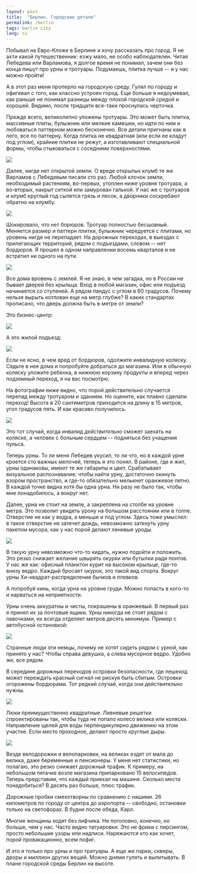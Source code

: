 ```yaml
---
layout: post
title:  "Берлин. Городские детали"
permalink: /berlin
tags: berlin city
lang: ru
---
```


Побывал на Евро-Кложе в Берлине и хочу рассказать про город. Я не ахти какой
путешественник: езжу мало, не особо наблюдателен. Читая Лебедева или Варламова,
я долгое время не понимал, зачем они без конца пишут про урны и
тротуары. Подумаешь, плитка лучше -- и у нас можно пройти!

А в этот раз меня проперло на городскую среду. Гулял по городу и офигевал с
того, как классно устроен город. Еще больше я недоумевал, как раньше не понимал
разницы между плохой городской средой и хорошей. Видимо, после тридцати все-таки
проснулась черточка.

Прежде всего, великолепно уложены тротуары. Это может быть плитка, массивные
плиты, булыжник или мелкие камешки, но идти по ним и любоваться паттерном можно
бесконечно. Все детали пригнаны как в лего, все по паттерну. Когда плитка не
квадратная (или если ее кладут под углом), крайние плитки не режут, а
изготавливают специальной формы, чтобы стыковаться с соседними поверхностями.

![](/assets/static/berlin/IMG_3292_2.JPG)

Далее, нигде нет открытой земли. О вреде открытых клумб те же Варламов с
Лебедевым писали сто раз. Любой клочок земли, необходимый растениям, во-первых,
утоплен ниже уровня тротуара, а во-вторых, накрыт сеткой или замурован
галькой. У нас же с тротуаров и клумб круглый год сыпется грязь и песок, а
дворники соскребают обратно на клумбу.

![](/assets/static/berlin/IMG_3320.JPG)

Шокировало, что нет борюров. Тротуар полностью бесшовный. Меняется размер и
паттерн плитки, булыжник чередуется с плитами, но уровень нигде не
перепадает. На дорожных переходах, в выездах с прилегающих территорий, рядом с
подъездами, словом -- нет бордюров. Я прошел в одном направлении восемь
кварталов и не встретил ни одного на пути.

![](/assets/static/berlin/IMG_3283_2.JPG)

Все дома вровень с землей. Я не знаю, в чем загадка, но в России не бывает
дверей без крыльца. Вход в любой магазин, офис или подъезд начинается со
ступеней. А рядом пандус с углом в 60 градусов. Почему нельзя вырыть котлован
еще на метр глубже? В каких стандартах прописано, что дверь должна быть в метре
от земли?

Это бизнес-центр:

![](/assets/static/berlin/IMG_3317.JPG)

А это жилой подъезд:

![](/assets/static/berlin/IMG_3306.JPG)

Если не ясно, в чем вред от бордюров, одолжите инвалидную коляску. Сядьте в нее
дома и попробуйте добраться до магазина. Или в обычную коляску уложите ребенка,
в нижнюю корзину продукты и вперед через подземный переход, я на вас посмотрю.

На фотографии ниже видно, что порой действительно случается перепад между
тротуаром и зданием. Но оцените, как плавно сделали переход! Высота в 20
сантиметров приходится на длину в 15 метров, угол градусов пять. И как красиво
получилось.

![](/assets/static/berlin/IMG_3318.JPG)

Это тот случай, когда инвалид *действительно* сможет заехать на коляске, а
человек с больным сердцем -- подняться без учащения пульса.

Теперь урны. То ли меня Лебедев укусил, то ли что, но в каждой урне кроется сто
важных мелочей, теперь я это понял. В районе, где я жил, урны одинаковы, имеют
те же габариты и цвет. Срабатывает визуальное распознавание: чтобы найти урну,
достаточно окинуть взором пространство, и где-то обязательно мелькнет оранжевое
пятно. В каждой точке видна хотя бы одна урна. Ни разу не было так, чтобы мне
понадобилось, а вокруг нет.

Далее, урна не стоит на земле, а закреплена на столбе на уровне метра. Это
позволит увидеть урону на большом расстоянии или в толпе. Отверстие не как у
ведра, а меньше и под углом. Здесь тоже умыслел: в такое отверстие не затечет
дождь, невозможно заткнуть урну пакетом мусора, как у нас порой делают ленивые
уроды.

![](/assets/static/berlin/IMG_3315.JPG)

В такую урну невозможно что-то кидать, нужно подойти и положить. Это резко
снижает желание швырять окурки или бутылки ради понтов. У нас же как: офисный
планктон курит на высоком крыльце, где-то внизу ведро. Каждый бросает окурок,
это такой вид спорта. Вокруг урны Хи-квадрат-распределение бычков и плевков.

А попробуй кинь, когда урна на уровне груди. Можно попасть в кого-то и нарваться
на неприятности.

Урны очень аккуратны и чисты, покрашены в оранжевый. В первый раз я принял их за
почтовые ящики. Урны никогда не стоят рядом с лавочками, их всегда отделяет
метров десять минимум. Пример с автобусной остановкой:

![](/assets/static/berlin/IMG_3319.JPG)

Странные люди эти немцы, почему не хотят сидеть рядом с урной, как принято у
нас? Чтобы справа девушка, а слева мусорное ведро. Удобно же, все рядом.

В середине дорожных переходов островки безопасности, где пешеход может переждать
красный сигнал не рискуя быть сбитым. Островки огорожены бордюрами. Тот редкий
случай, когда они действительно нужны.

![](/assets/static/berlin/IMG_3321.JPG)

Люки преимущественно квадратные. Ливневые решетки спроектированы так, чтобы туда
не попало колесо велика или коляски. Направление щелей для воды перпендикулярно
движению на этом участке. Если место проходное, делают просто круглые дыры.

![](/assets/static/berlin/IMG_3316.JPG)

Везде велодорожки и велопарковки, на великах ездят от мала до велика, даже
беременные и пенсионеры. У меня нет статистики, но полагаю, это резко снижает
дорожный трафик. К примеру, на небольшом пятачке возле магазина припарковано 15
велосипедов. Теперь представим, что каждый приехал на машине. Сколько места
понадобиться? В десять раз больше, плюс трафик.

Дорожные пробки смехотворны по сравнению с нашими. 26 километров по городу от
центра до аэропорта -- свободно, остановки только на светофорах. В будни после
обеда, Карл.

Многие женщины ходят без лифчика. Не поголовно, конечно, но больше, чем у
нас. Часто видно татуировки. Это не фрики с пирсингом, просто небольшие узоры
или надписи. Наряжаются кто как хочет, порой провакационно, всем пофиг.

И это я только про урны и про тратуары. А еще же парки, скверы, дворы и миллион
других вещей. Можно днями гулять и выпитывать. В плане городской среды Берлин на
высоте.
